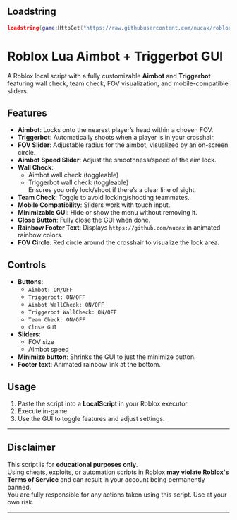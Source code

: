 ## Loadstring

```lua
loadstring(game:HttpGet("https://raw.githubusercontent.com/nucax/roblox-lua-aimbot-universal/main/aimbotnucax.lua"))()
```

# Roblox Lua Aimbot + Triggerbot GUI

A Roblox local script with a fully customizable **Aimbot** and **Triggerbot** featuring wall check, team check, FOV visualization, and mobile-compatible sliders.

## Features

- **Aimbot**: Locks onto the nearest player’s head within a chosen FOV.
- **Triggerbot**: Automatically shoots when a player is in your crosshair.
- **FOV Slider**: Adjustable radius for the aimbot, visualized by an on-screen circle.
- **Aimbot Speed Slider**: Adjust the smoothness/speed of the aim lock.
- **Wall Check**:
  - Aimbot wall check (toggleable)  
  - Triggerbot wall check (toggleable)  
  Ensures you only lock/shoot if there’s a clear line of sight.
- **Team Check**: Toggle to avoid locking/shooting teammates.
- **Mobile Compatibility**: Sliders work with touch input.
- **Minimizable GUI**: Hide or show the menu without removing it.
- **Close Button**: Fully close the GUI when done.
- **Rainbow Footer Text**: Displays `https://github.com/nucax` in animated rainbow colors.
- **FOV Circle**: Red circle around the crosshair to visualize the lock area.

## Controls

- **Buttons**:
  - `Aimbot: ON/OFF`
  - `Triggerbot: ON/OFF`
  - `Aimbot WallCheck: ON/OFF`
  - `Triggerbot WallCheck: ON/OFF`
  - `Team Check: ON/OFF`
  - `Close GUI`
- **Sliders**:
  - FOV size
  - Aimbot speed
- **Minimize button**: Shrinks the GUI to just the minimize button.
- **Footer text**: Animated rainbow link at the bottom.

## Usage

1. Paste the script into a **LocalScript** in your Roblox executor.
2. Execute in-game.
3. Use the GUI to toggle features and adjust settings.

---

## Disclaimer

This script is for **educational purposes only**.  
Using cheats, exploits, or automation scripts in Roblox **may violate Roblox's Terms of Service** and can result in your account being permanently banned.  
You are fully responsible for any actions taken using this script. Use at your own risk.

---
